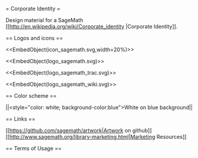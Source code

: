 = Corporate Identity =

Design material for a SageMath [[http://en.wikipedia.org/wiki/Corporate_identity |Corporate Identity]].

== Logos and icons ==

<<EmbedObject(icon_sagemath.svg,width=20%)>>

<<EmbedObject(logo_sagemath.svg)>>

<<EmbedObject(logo_sagemath_trac.svg)>>

<<EmbedObject(logo_sagemath_wiki.svg)>>

== Color scheme ==

||<style="color: white; background-color:blue">White on blue background||

== Links ==

[[https://github.com/sagemath/artwork|Artwork on github]]
[[http://www.sagemath.org/library-marketing.html|Marketing Resources]]

== Terms of Usage ==
